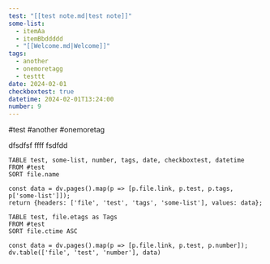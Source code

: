 ```yaml
---
test: "[[test note.md|test note]]"
some-list:
  - itemAa
  - itemBbddddd
  - "[[Welcome.md|Welcome]]"
tags:
  - another
  - onemoretagg
  - testtt
date: 2024-02-01
checkboxtest: true
datetime: 2024-02-01T13:24:00
number: 9
---
```

 #test #another #onemoretag

dfsdfsf   ffff fsdfdd

```data-edit
TABLE test, some-list, number, tags, date, checkboxtest, datetime
FROM #test
SORT file.name
```

```data-edittt
const data = dv.pages().map(p => [p.file.link, p.test, p.tags, p['some-list']]);
return {headers: ['file', 'test', 'tags', 'some-list'], values: data};
```


```dataview
TABLE test, file.etags as Tags
FROM #test
SORT file.ctime ASC
```

```dataviewjs
const data = dv.pages().map(p => [p.file.link, p.test, p.number]);
dv.table(['file', 'test', 'number'], data)
```
